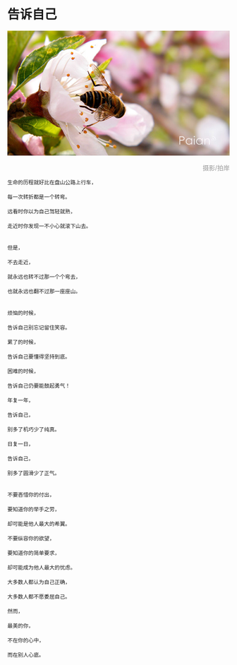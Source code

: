 # 告诉自己

![蜜蜂](images/mifeng.jpg)
<div style="margin-top:5px;color:#999;text-align:right;">摄影/拍岸</div>

```
生命的历程就好比在盘山公路上行车，

每一次转折都是一个转弯。

远看时你以为自己驾轻就熟，

走近时你发现一不小心就滚下山去。

 
但是，

不去走近，

就永远也转不过那一个个弯去，

也就永远也翻不过那一座座山。


烦恼的时候，

告诉自己别忘记留住笑容。

累了的时候，

告诉自己要懂得坚持到底。

困难的时候，

告诉自己仍要能鼓起勇气！

年复一年，

告诉自己，

别多了机巧少了纯真。

日复一日，

告诉自己，

别多了圆滑少了正气。

 
不要吝惜你的付出，

要知道你的举手之劳，

却可能是他人最大的希翼。

不要纵容你的欲望，

要知道你的简单要求，

却可能成为他人最大的忧虑。
 
大多数人都认为自己正确，

大多数人都不愿委屈自己。

然而，

最美的你，

不在你的心中，

而在别人心底。

```